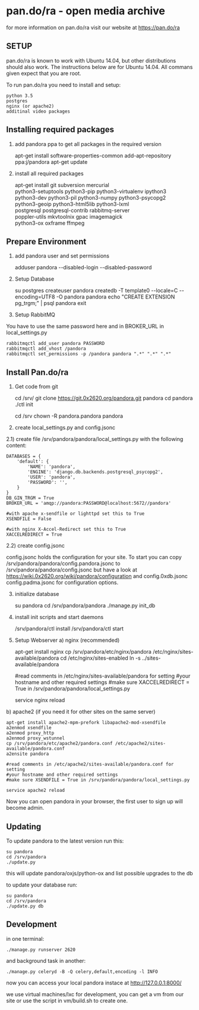 # pan.do/ra - open media archive

  for more information on pan.do/ra visit our website at https://pan.do/ra

## SETUP

  pan.do/ra is known to work with Ubuntu 14.04,
  but other distributions should also work.
  The instructions below are for Ubuntu 14.04.
  All commans given expect that you are root.

  To run pan.do/ra you need to install and setup:

    python 3.5
    postgres
    nginx (or apache2)
    additinal video packages


## Installing required packages

1) add pandora ppa to get all packages in the required version

    apt-get install software-properties-common
    add-apt-repository ppa:j/pandora
    apt-get update

2) install all required packages

    apt-get install git subversion mercurial \
            python3-setuptools python3-pip python3-virtualenv ipython3 \
            python3-dev python3-pil python3-numpy python3-psycopg2 \
            python3-geoip python3-html5lib python3-lxml \
            postgresql postgresql-contrib rabbitmq-server \
            poppler-utils mkvtoolnix gpac imagemagick \
            python3-ox oxframe ffmpeg


## Prepare Environment

1) add pandora user and set permissions

    adduser pandora --disabled-login --disabled-password

2) Setup Database

    su postgres
    createuser pandora
    createdb  -T template0 --locale=C --encoding=UTF8 -O pandora pandora
    echo "CREATE EXTENSION pg_trgm;" | psql pandora
    exit

3) Setup RabbitMQ

  You have to use the same password here and in BROKER_URL in local_settings.py

    rabbitmqctl add_user pandora PASSWORD
    rabbitmqctl add_vhost /pandora
    rabbitmqctl set_permissions -p /pandora pandora ".*" ".*" ".*"


## Install Pan.do/ra

1) Get code from git

    cd /srv/
    git clone https://git.0x2620.org/pandora.git pandora
    cd pandora
    ./ctl init

    cd /srv
    chown -R pandora.pandora pandora

2) create local_settings.py and config.jsonc

2.1) create file /srv/pandora/pandora/local_settings.py with the following content:

    DATABASES = {
        'default': {
            'NAME': 'pandora',
            'ENGINE': 'django.db.backends.postgresql_psycopg2',
            'USER': 'pandora',
            'PASSWORD': '',
        }
    }
    DB_GIN_TRGM = True
    BROKER_URL = 'amqp://pandora:PASSWORD@localhost:5672//pandora'

    #with apache x-sendfile or lighttpd set this to True
    XSENDFILE = False

    #with nginx X-Accel-Redirect set this to True
    XACCELREDIRECT = True

2.2) create config.jsonc

  config.jsonc holds the configuration for your site.
  To start you can copy /srv/pandora/pandora/config.pandora.jsonc
  to /srv/pandora/pandora/config.jsonc but have a look at 
  https://wiki.0x2620.org/wiki/pandora/configuration and
  config.0xdb.jsonc config.padma.jsonc for configuration options.

3) initialize database

    su pandora
    cd /srv/pandora/pandora
    ./manage.py init_db

4) install init scripts and start daemons

    /srv/pandora/ctl install
    /srv/pandora/ctl start

5) Setup Webserver
a) nginx (recommended)

    apt-get install nginx
    cp /srv/pandora/etc/nginx/pandora /etc/nginx/sites-available/pandora
    cd /etc/nginx/sites-enabled
    ln -s ../sites-available/pandora

    #read comments in /etc/nginx/sites-available/pandora for setting
    #your hostname and other required settings
    #make sure XACCELREDIRECT = True in /srv/pandora/pandora/local_settings.py
    
    service nginx reload

b) apache2 (if you need it for other sites on the same server)

    apt-get install apache2-mpm-prefork libapache2-mod-xsendfile
    a2enmod xsendfile
    a2enmod proxy_http
    a2enmod proxy_wstunnel
    cp /srv/pandora/etc/apache2/pandora.conf /etc/apache2/sites-available/pandora.conf
    a2ensite pandora

    #read comments in /etc/apache2/sites-available/pandora.conf for setting
    #your hostname and other required settings
    #make sure XSENDFILE = True in /srv/pandora/pandora/local_settings.py
    
    service apache2 reload

  Now you can open pandora in your browser, the first user to sign up will become admin.

##  Updating

  To update pandora to the latest version run this:

    su pandora
    cd /srv/pandora
    ./update.py

  this will update pandora/oxjs/python-ox and list possible upgrades to the db

  to update your database run:

    su pandora
    cd /srv/pandora
    ./update.py db

## Development

  in one terminal:

    ./manage.py runserver 2620

  and background task in another:

    ./manage.py celeryd -B -Q celery,default,encoding -l INFO

  now you can access your local pandora instace at http://127.0.0.1:8000/

  we use virtual machines/lxc for development, you can get a vm from our site
  or use the script in vm/build.sh to create one.
